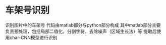 # 车架号识别
识别图片中的车架号
代码由matlab部分与python部分构成
其中matlab部分主要负责预处理，包括局部二值化，分割字符，去除噪声（区域生长法）等
提取后使用char-CNN模型进行识别
